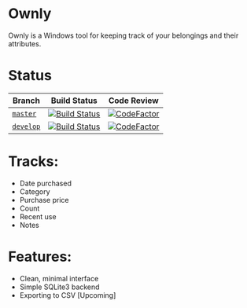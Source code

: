 # Ownly
Ownly is a Windows tool for keeping track of your belongings and their attributes.

# Status
| Branch                                                          | Build Status                                                                                                                | Code Review                                                                                                                                                                  |
|-----------------------------------------------------------------|-----------------------------------------------------------------------------------------------------------------------------|------------------------------------------------------------------------------------------------------------------------------------------------------------------------------|
| [ `master`](https://github.com/minorsecond/Ownly/tree/master)   | [![Build Status](https://ci.wardrup.me/buildStatus/icon?job=Ownly%2Fmaster)](https://ci.wardrup.me/job/Ownly/job/master/)   | [![CodeFactor](https://www.codefactor.io/repository/github/minorsecond/Ownly/badge/master)](https://www.codefactor.io/repository/github/minorsecond/Ownly/overview/master)   |
| [ `develop`](https://github.com/minorsecond/Ownly/tree/develop) | [![Build Status](https://ci.wardrup.me/buildStatus/icon?job=Ownly%2Fdevelop)](https://ci.wardrup.me/job/Ownly/job/develop/) | [![CodeFactor](https://www.codefactor.io/repository/github/minorsecond/Ownly/badge/develop)](https://www.codefactor.io/repository/github/minorsecond/Ownly/overview/develop) |


# Tracks:
- Date purchased
- Category
- Purchase price
- Count
- Recent use
- Notes

# Features:
- Clean, minimal interface
- Simple SQLite3 backend
- Exporting to CSV [Upcoming]
